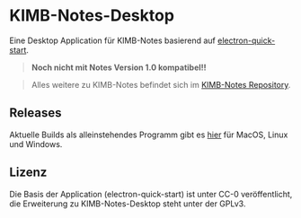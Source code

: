 # KIMB-Notes-Desktop

Eine Desktop Application für KIMB-Notes basierend auf [electron-quick-start](https://github.com/electron/electron-quick-start).

>
> **Noch nicht mit Notes Version 1.0 kompatibel!!**
>

>
> Alles weitere zu KIMB-Notes befindet sich im [KIMB-Notes Repository](https://github.com/kimbtech/KIMB-Notes).
>

## Releases
Aktuelle Builds als alleinstehendes Programm gibt es [hier](https://github.com/kimbtech/KIMB-Notes-Desktop/releases) für MacOS, Linux und Windows.

## Lizenz
Die Basis der Application (electron-quick-start) ist unter CC-0 veröffentlicht, die Erweiterung zu KIMB-Notes-Desktop steht unter der GPLv3.
